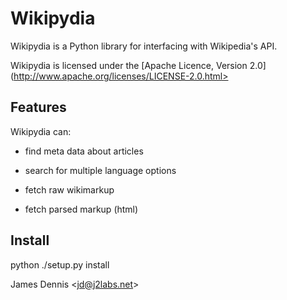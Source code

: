 Wikipydia
=========

Wikipydia is a Python library for interfacing with Wikipedia's API.

Wikipydia is licensed under the [Apache Licence, Version 2.0](http://www.apache.org/licenses/LICENSE-2.0.html>

Features
--------

Wikipydia can:

- find meta data about articles

- search for multiple language options 

- fetch raw wikimarkup

- fetch parsed markup (html)

Install
-------

python ./setup.py install


James Dennis <<jd@j2labs.net>>
